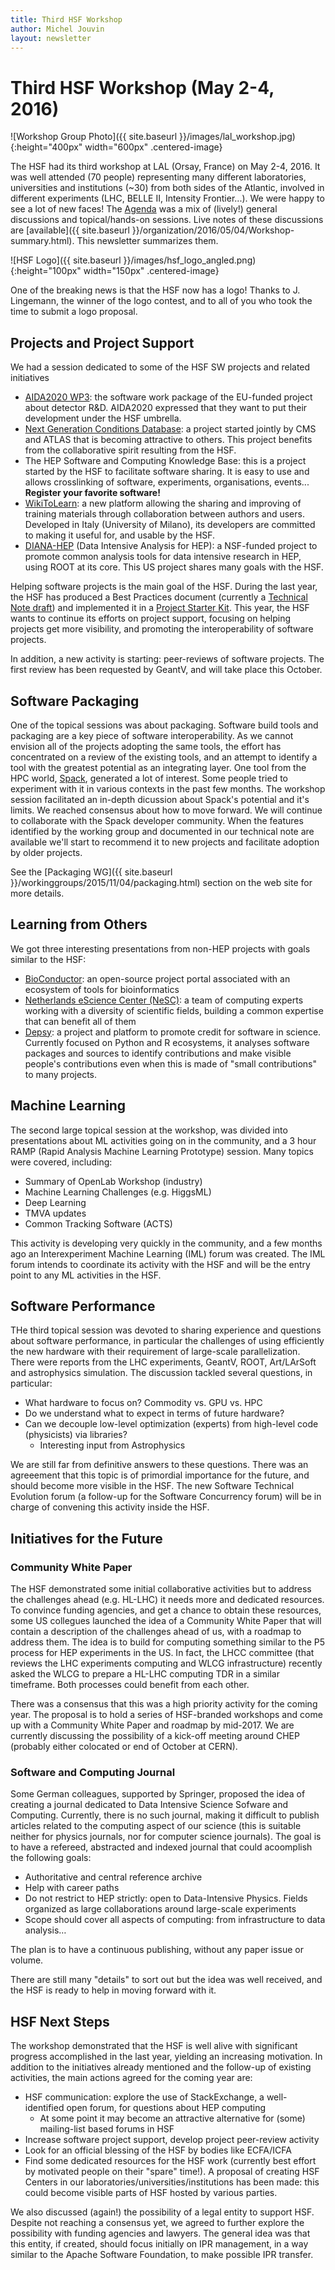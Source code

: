 ```yaml
---
title: Third HSF Workshop
author: Michel Jouvin
layout: newsletter
---
```


# Third HSF Workshop (May 2-4, 2016)

![Workshop Group Photo]({{ site.baseurl }}/images/lal_workshop.jpg){:height="400px" width="600px" .centered-image}

The HSF had its third workshop at LAL (Orsay, France) on May 2-4, 2016. It 
was well attended (70 people) representing many different laboratories, 
universities and institutions (~30) from both sides of the Atlantic, 
involved in different experiments (LHC, BELLE II, Intensity Frontier...). 
We were happy to see a lot of new faces!
The [Agenda](https://indico.cern.ch/event/496146/timetable/) was a mix 
of (lively!) general discussions and topical/hands-on sessions. Live 
notes of these discussions are 
[available]({{ site.baseurl }}/organization/2016/05/04/Workshop-summary.html). 
This newsletter summarizes them.

![HSF Logo]({{ site.baseurl }}/images/hsf_logo_angled.png){:height="100px" width="150px" .centered-image}

One of the breaking news is that the HSF now has a logo! Thanks to 
J. Lingemann, the winner of the logo contest, and to all of you who took the
time to submit a logo proposal.


## Projects and Project Support

We had a session dedicated to some of the HSF SW projects and related initiatives
* [AIDA2020 WP3](http://aida2020.web.cern.ch/activities/wp3-advanced-software): the software work package of the EU-funded project about detector R&D. AIDA2020 expressed that they want to put their development under the HSF umbrella.
* [Next Generation Conditions Database](https://github.com/HSF/PhysCondDB): a project started jointly by CMS and ATLAS that is becoming attractive to others. This project benefits from the collaborative spirit resulting from the HSF.
* The HEP Software and Computing Knowledge Base: this is a project started by the HSF to facilitate software sharing. It is easy to use and allows crosslinking of software, experiments, organisations, events... **Register your favorite software!**
* [WikiToLearn](https://en.wikitolearn.org/Main_Page): a new platform allowing the sharing and improving of training materials through collaboration between authors and users. Developed in Italy (University of Milano), its developers are committed to making it useful for, and usable by the HSF.
* [DIANA-HEP](http://diana-hep.org/) (Data Intensive Analysis for HEP): a NSF-funded project to promote common analysis tools for data intensive research in HEP, using ROOT at its core. This US project shares many goals with the HSF.


Helping software projects is the main goal of the HSF. During the last year, 
the HSF has produced a Best Practices document (currently a [Technical Note draft](https://github.com/HSF/documents/blob/master/HSF-TN/draft-2016-PROJ/draft-HSF-TN-2016-PROJ.md))
and implemented it in a [Project Starter Kit](https://github.com/HSF/tools).
 This year, the HSF wants to continue its efforts on project support, focusing
 on helping projects get more visibility, and promoting the interoperability 
 of software projects.

In addition, a new activity is starting: peer-reviews of software projects. 
The first review has been requested by GeantV, and will take place this October.


## Software Packaging

One of the topical sessions was about packaging. Software build tools and 
packaging are a key piece of software interoperability. As we cannot 
envision all of the projects adopting the same tools, the effort has concentrated 
on a review of the existing tools, and an attempt to identify a tool with the 
 greatest potential as an integrating layer. One tool from the HPC world, 
 [Spack](https://spack.io/), generated a lot of interest. Some people tried to experiment with it in various 
 contexts in the past few months.  The workshop session facilitated an in-depth 
 dicussion about Spack's potential and it's limits. We reached consensus about how to move forward.  We will continue to collaborate with the Spack developer community.  When the features identified by the working group and documented in our technical note are available we'll start to recommend it to new projects and facilitate adoption by older projects.

See the [Packaging WG]({{ site.baseurl }}/workinggroups/2015/11/04/packaging.html) section on the web site for more details.


## Learning from Others

We got three interesting presentations from non-HEP projects with goals similar
to the HSF:
* [BioConductor](https://www.bioconductor.org/): an open-source project portal associated with an ecosystem of tools for bioinformatics
* [Netherlands eScience Center (NeSC)](https://www.esciencecenter.nl/): a team of computing experts working with a diversity of scientific fields, building a common expertise that can benefit all of them
* [Depsy](http://depsy.org/): a project and platform to promote credit for software in science. Currently focused on Python and R ecosystems, it analyses software packages and sources to identify contributions and make visible people's contributions even when this is made of "small contributions" to many projects.

## Machine Learning

The second large topical session at the workshop, was divided into presentations 
about ML activities going on in the community, and a 3 hour RAMP (Rapid Analysis 
Machine Learning Prototype) session. Many topics were covered, including:

* Summary of OpenLab Workshop (industry)
* Machine Learning Challenges (e.g. HiggsML)
* Deep Learning
* TMVA updates
* Common Tracking Software (ACTS)

This activity is developing very quickly in the community, and a few months ago 
an Interexperiment Machine Learning (IML) forum was created. The IML forum 
intends to coordinate its activity with the HSF and will be the entry point to
any ML activities in the HSF.

## Software Performance

THe third topical session was devoted to sharing experience and questions
about software performance, in particular the challenges of using efficiently 
the new hardware with their requirement of large-scale parallelization. There 
were reports from the LHC experiments, GeantV, ROOT, Art/LArSoft and 
astrophysics simulation. The discussion tackled several questions, in particular:

* What hardware to focus on? Commodity vs. GPU vs. HPC
* Do we understand what to expect in terms of future hardware?
* Can we decouple low-level optimization (experts) from high-level code (physicists) via libraries?
  * Interesting input from Astrophysics

We are still far from definitive answers to these questions. There was an 
agreeement that this topic is of primordial importance for the future, and 
should become more visible in the HSF. The new Software Technical Evolution 
forum (a follow-up for the Software Concurrency forum) will be in charge of 
convening this activity inside the HSF.

## Initiatives for the Future

### Community White Paper

The HSF demonstrated some initial collaborative activities but to address 
the challenges ahead (e.g. HL-LHC) it needs more and dedicated resources. 
To convince funding agencies, and get a chance to obtain these resources, 
some US collegues launched the idea of a Community White Paper that will 
contain a description of the challenges ahead of us, with a roadmap to address
them. The idea is to build for computing something similar to the P5 process 
for HEP experiments in the US. In fact, the LHCC committee (that reviews the 
LHC experiments computing and WLCG infrastructure) recently asked the WLCG to 
prepare a HL-LHC computing TDR in a similar timeframe. Both processes could 
benefit from each other.

There was a consensus that this was a high priority activity for the coming year. The proposal is to hold a series of HSF-branded workshops and come up with a Community White Paper and roadmap by mid-2017. We are currently discussing the possibility of a kick-off meeting around CHEP (probably either colocated or end of October at CERN).

### Software and Computing Journal

Some German colleagues, supported by Springer, proposed the idea of creating a journal dedicated to Data Intensive Science Sofware and Computing. Currently, there is no such journal, making it difficult to publish articles related to the computing aspect of our science (this is suitable neither for physics journals, nor for computer science journals). The goal is to have a refereed, abstracted and indexed journal that could acoomplish the following goals:

* Authoritative and central reference archive
* Help with career paths
* Do not restrict to HEP strictly: open to Data-Intensive Physics. Fields organized as large collaborations around large-scale experiments
* Scope should cover all aspects of computing: from infrastructure to data analysis…

The plan is to have a continuous publishing, without any paper issue or volume.

There are still many "details" to sort out but the idea was well received, and the HSF is ready to help in moving forward with it.


## HSF Next Steps

The workshop demonstrated that the HSF is well alive with significant 
progress accomplished in the last year, yielding an increasing motivation.
In addition to the initiatives already mentioned and the follow-up of existing 
activities, the main actions agreed for the coming year are: 

* HSF communication: explore the use of StackExchange, a well-identified open forum, for questions about HEP computing
  * At some point it may become an attractive alternative for (some) mailing-list based forums in HSF
* Increase software project support, develop project peer-review activity
* Look for an official blessing of the HSF by bodies like ECFA/ICFA
* Find some dedicated resources for the HSF work (currently best effort by motivated people on their "spare" time!). A proposal of creating HSF Centers in our laboratories/universities/institutions has been made: this could become visible parts of HSF hosted by various parties.

We also discussed (again!) the possibility of a legal entity to support HSF. Despite not reaching a consensus yet, we agreed to further explore the possibility with funding agencies and lawyers. The general idea was that this entity, if created, should focus initially on IPR management, in a way similar to the Apache Software Foundation, to make possible IPR transfer.

